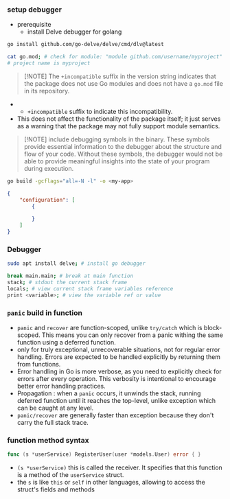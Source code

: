 ### setup debugger
- prerequisite
	- install Delve debugger for golang
```bash
go install github.com/go-delve/delve/cmd/dlv@latest
```

```bash
cat go.mod; # check for module: "module github.com/username/myproject"
# project name is myproject
```

> [!NOTE] The `+incompatible` suffix in the version string indicates that the package does not use Go modules and does not have a `go.mod` file in its repository.

- - `+incompatible` suffix to indicate this incompatibility.
- This does not affect the functionality of the package itself; it just serves as a warning that the package may not fully support module semantics.

> [!NOTE] include debugging symbols in the binary. These symbols provide essential information to the debugger about the structure and flow of your code. Without these symbols, the debugger would not be able to provide meaningful insights into the state of your program during execution.

```bash
go build -gcflags="all=-N -l" -o <my-app> 
```
	
```json
{
	"configuration": [
		{
			
		}
	]
}
```

### Debugger
```bash
sudo apt install delve; # install go debugger
```

```bash
break main.main; # break at main function
stack; # stdout the current stack frame
locals; # view current stack frame variables reference
print <variable>; # view the variable ref or value
```
### `panic` build in function
- `panic` and `recover` are function-scoped, unlike `try/catch` which is block-scoped. This means you can only recover from a panic withing the same function using a deferred function.
- only for truly exceptional, unrecoverable situations, not for regular error handling. Errors are expected to be handled explicitly by returning them from functions.
- Error handling in Go is more verbose, as you need to explicitly check for errors after every operation. This verbosity is intentional to encourage better error handling practices.
- Propagation : when a `panic` occurs, it unwinds the stack, running deferred function until it reaches the top-level, unlike exception which can be caught at any level.
- `panic/recover` are generally faster than exception because they don't carry the full stack trace.
### function method syntax
```go
func (s *userService) RegisterUser(user *models.User) error { }
```

- `(s *userService)` this is called the receiver. It specifies that this function is a method of the `userService` struct.
- the `s` is like `this` or `self` in other languages, allowing to access the struct's fields and methods